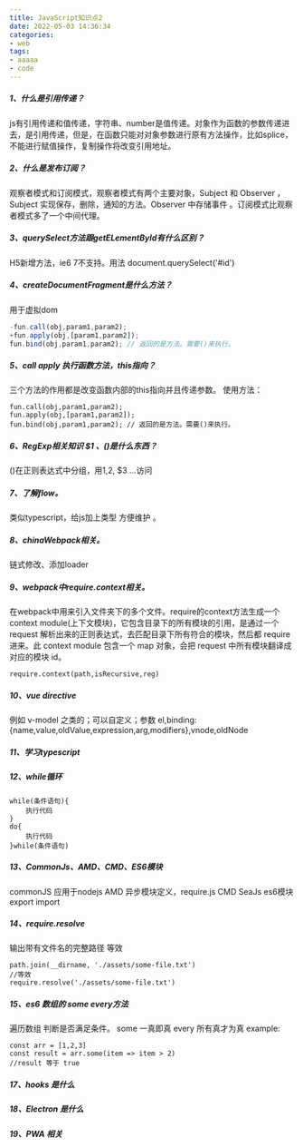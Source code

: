 ```yaml
---
title: JavaScript知识点2
date: 2022-05-03 14:36:34
categories:
- web
tags: 
- aaaaa
- code
---
```


##### 1、什么是引用传递？
js有引用传递和值传递，字符串、number是值传递。对象作为函数的参数传递进去，是引用传递，但是，在函数只能对对象参数进行原有方法操作，比如splice，不能进行赋值操作，复制操作将改变引用地址。

##### 2、什么是发布订阅？
观察者模式和订阅模式，观察者模式有两个主要对象，Subject 和 Observer ，Subject 实现保存，删除，通知的方法。Observer 中存储事件 。订阅模式比观察者模式多了一个中间代理。

##### 3、querySelect方法跟getELementById有什么区别？
H5新增方法，ie6 7不支持。用法 document.querySelect('#id')

##### 4、createDocumentFragment是什么方法？
用于虚拟dom

``` javascript diff:true 
-fun.call(obj,param1,param2);
+fun.apply(obj,[param1,param2]);
fun.bind(obj,param1,param2); // 返回的是方法。需要()来执行。
```
<!-- more -->
##### 5、call apply 执行函数方法，this指向？

三个方法的作用都是改变函数内部的this指向并且传递参数。
使用方法：

```
fun.call(obj,param1,param2);
fun.apply(obj,[param1,param2]);
fun.bind(obj,param1,param2); // 返回的是方法。需要()来执行。
```


##### 6、RegExp相关知识 $1 、()是什么东西？
()在正则表达式中分组，用$1,$2, $3 ...访问

##### 7、了解flow。
类似typescript，给js加上类型 方便维护
。
##### 8、chinaWebpack相关。
链式修改、添加loader
##### 9、webpack中require.context相关。
在webpack中用来引入文件夹下的多个文件。require的context方法生成一个 context module(上下文模块)，它包含目录下的所有模块的引用，是通过一个 request 解析出来的正则表达式，去匹配目录下所有符合的模块，然后都 require 进来。此 context module 包含一个 map 对象，会把 request 中所有模块翻译成对应的模块 id。

```
require.context(path,isRecursive,reg)
```


##### 10、vue directive
例如 v-model 之类的；可以自定义；参数 el,binding:{name,value,oldValue,expression,arg,modifiers},vnode,oldNode

##### 11、学习typescript

##### 12、while循环

```
while(条件语句){
    执行代码
}
do{
    执行代码
}while(条件语句)
```
##### 13、CommonJs、AMD、CMD、ES6模块
commonJS 应用于nodejs
AMD 异步模块定义，require.js
CMD SeaJs
es6模块 export import

##### 14、require.resolve
输出带有文件名的完整路径
等效
```
path.join(__dirname, './assets/some-file.txt')
//等效
require.resolve('./assets/some-file.txt')
```
##### 15、es6 数组的 some every方法
遍历数组 判断是否满足条件。
some 一真即真
every 所有真才为真
example:

```
const arr = [1,2,3]
const result = arr.some(item => item > 2)
//result 等于 true
```
##### 17、hooks 是什么

##### 18、Electron 是什么

##### 19、PWA 相关
